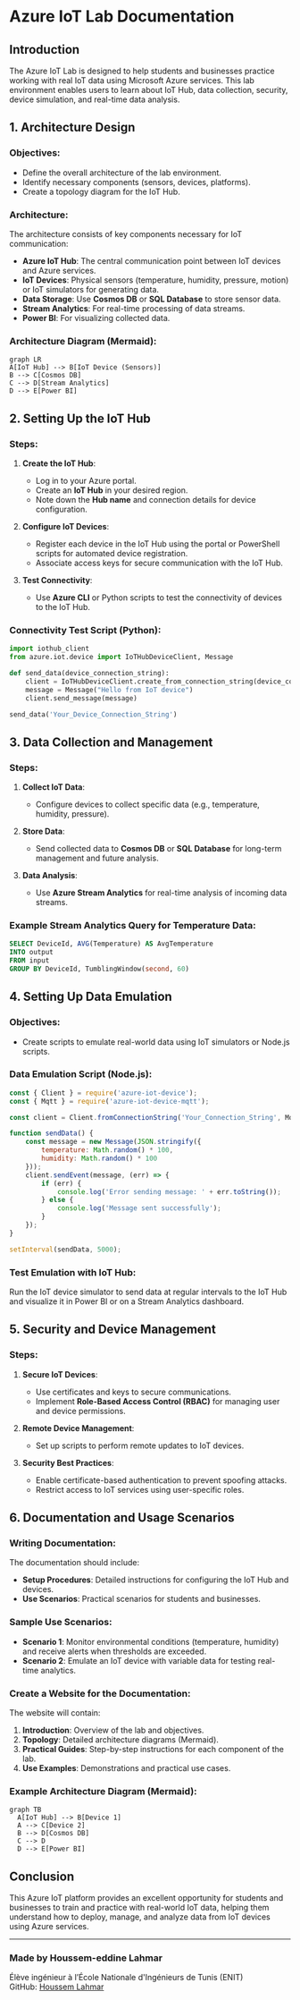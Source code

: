 # Azure IoT Lab Documentation

## Introduction

The Azure IoT Lab is designed to help students and businesses practice working with real IoT data using Microsoft Azure services. This lab environment enables users to learn about IoT Hub, data collection, security, device simulation, and real-time data analysis.

## 1. Architecture Design

### Objectives:
- Define the overall architecture of the lab environment.
- Identify necessary components (sensors, devices, platforms).
- Create a topology diagram for the IoT Hub.

### Architecture:
The architecture consists of key components necessary for IoT communication:

- **Azure IoT Hub**: The central communication point between IoT devices and Azure services.
- **IoT Devices**: Physical sensors (temperature, humidity, pressure, motion) or IoT simulators for generating data.
- **Data Storage**: Use **Cosmos DB** or **SQL Database** to store sensor data.
- **Stream Analytics**: For real-time processing of data streams.
- **Power BI**: For visualizing collected data.

### Architecture Diagram (Mermaid):

```mermaid
graph LR
A[IoT Hub] --> B[IoT Device (Sensors)]
B --> C[Cosmos DB]
C --> D[Stream Analytics]
D --> E[Power BI]
```

## 2. Setting Up the IoT Hub

### Steps:
1. **Create the IoT Hub**:
   - Log in to your Azure portal.
   - Create an **IoT Hub** in your desired region.
   - Note down the **Hub name** and connection details for device configuration.

2. **Configure IoT Devices**:
   - Register each device in the IoT Hub using the portal or PowerShell scripts for automated device registration.
   - Associate access keys for secure communication with the IoT Hub.

3. **Test Connectivity**:
   - Use **Azure CLI** or Python scripts to test the connectivity of devices to the IoT Hub.

### Connectivity Test Script (Python):

```python
import iothub_client
from azure.iot.device import IoTHubDeviceClient, Message

def send_data(device_connection_string):
    client = IoTHubDeviceClient.create_from_connection_string(device_connection_string)
    message = Message("Hello from IoT device")
    client.send_message(message)

send_data('Your_Device_Connection_String')
```

## 3. Data Collection and Management

### Steps:
1. **Collect IoT Data**:
   - Configure devices to collect specific data (e.g., temperature, humidity, pressure).
   
2. **Store Data**:
   - Send collected data to **Cosmos DB** or **SQL Database** for long-term management and future analysis.

3. **Data Analysis**:
   - Use **Azure Stream Analytics** for real-time analysis of incoming data streams.

### Example Stream Analytics Query for Temperature Data:

```sql
SELECT DeviceId, AVG(Temperature) AS AvgTemperature
INTO output
FROM input
GROUP BY DeviceId, TumblingWindow(second, 60)
```

## 4. Setting Up Data Emulation

### Objectives:
- Create scripts to emulate real-world data using IoT simulators or Node.js scripts.

### Data Emulation Script (Node.js):

```javascript
const { Client } = require('azure-iot-device');
const { Mqtt } = require('azure-iot-device-mqtt');

const client = Client.fromConnectionString('Your_Connection_String', Mqtt);

function sendData() {
    const message = new Message(JSON.stringify({
        temperature: Math.random() * 100,
        humidity: Math.random() * 100
    }));
    client.sendEvent(message, (err) => {
        if (err) {
            console.log('Error sending message: ' + err.toString());
        } else {
            console.log('Message sent successfully');
        }
    });
}

setInterval(sendData, 5000);
```

### Test Emulation with IoT Hub:
Run the IoT device simulator to send data at regular intervals to the IoT Hub and visualize it in Power BI or on a Stream Analytics dashboard.

## 5. Security and Device Management

### Steps:
1. **Secure IoT Devices**:
   - Use certificates and keys to secure communications.
   - Implement **Role-Based Access Control (RBAC)** for managing user and device permissions.

2. **Remote Device Management**:
   - Set up scripts to perform remote updates to IoT devices.

3. **Security Best Practices**:
   - Enable certificate-based authentication to prevent spoofing attacks.
   - Restrict access to IoT services using user-specific roles.

## 6. Documentation and Usage Scenarios

### Writing Documentation:
The documentation should include:

- **Setup Procedures**: Detailed instructions for configuring the IoT Hub and devices.
- **Use Scenarios**: Practical scenarios for students and businesses.

### Sample Use Scenarios:
- **Scenario 1**: Monitor environmental conditions (temperature, humidity) and receive alerts when thresholds are exceeded.
- **Scenario 2**: Emulate an IoT device with variable data for testing real-time analytics.

### Create a Website for the Documentation:
The website will contain:

1. **Introduction**: Overview of the lab and objectives.
2. **Topology**: Detailed architecture diagrams (Mermaid).
3. **Practical Guides**: Step-by-step instructions for each component of the lab.
4. **Use Examples**: Demonstrations and practical use cases.

### Example Architecture Diagram (Mermaid):

```mermaid
graph TB
  A[IoT Hub] --> B[Device 1]
  A --> C[Device 2]
  B --> D[Cosmos DB]
  C --> D
  D --> E[Power BI]
```

## Conclusion

This Azure IoT platform provides an excellent opportunity for students and businesses to train and practice with real-world IoT data, helping them understand how to deploy, manage, and analyze data from IoT devices using Azure services.

---

### Made by Houssem-eddine Lahmar  
Élève ingénieur à l’École Nationale d'Ingénieurs de Tunis (ENIT)  
GitHub: [Houssem Lahmar](https://github.com/HoussemLahmar/)
